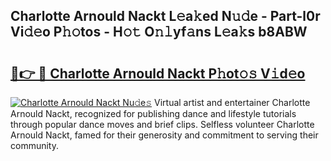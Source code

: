 ## Charlotte Arnould Nackt L𝚎a𝚔ed N𝚞𝚍e - Part-l0r Vi𝚍𝚎o P𝚑𝚘tos - H𝚘𝚝 O𝚗𝚕yf𝚊ns L𝚎a𝚔s b8ABW

# <h2><a href="http://kf3xkoj.oniu.top/?m=Charlotte+Arnould+Nackt">🔗👉 🔴 Charlotte Arnould Nackt P𝚑ot𝚘𝚜 V𝚒d𝚎o</a></h2>

[![Charlotte Arnould Nackt Nu𝚍e𝚜](https://i.imgur.com/0qMVB7G.gif)](http://kf3xkoj.oniu.top/?m=Charlotte+Arnould+Nackt)
Virtual artist and entertainer Charlotte Arnould Nackt, recognized for publishing dance and lifestyle tutorials through popular dance moves and brief clips. Selfless volunteer Charlotte Arnould Nackt, famed for their generosity and commitment to serving their community.  

